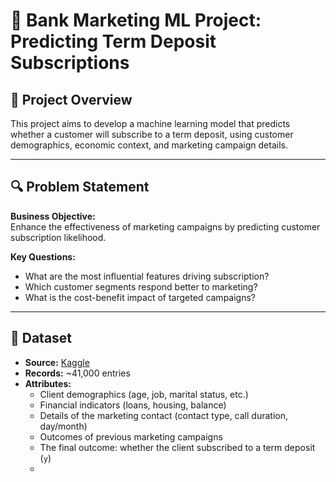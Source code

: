 # 🎯 Bank Marketing ML Project: Predicting Term Deposit Subscriptions

## 📌 Project Overview

This project aims to develop a machine learning model that predicts whether a customer will subscribe to a term deposit, using customer demographics, economic context, and marketing campaign details.

---

## 🔍 Problem Statement

**Business Objective:**  
Enhance the effectiveness of marketing campaigns by predicting customer subscription likelihood.

**Key Questions:**
- What are the most influential features driving subscription?
- Which customer segments respond better to marketing?
- What is the cost-benefit impact of targeted campaigns?

---

## 📂 Dataset

- **Source:** [Kaggle](https://www.kaggle.com/datasets/volodymyrgavrysh/bank-marketing-campaigns-dataset)
- **Records:** ~41,000 entries
- **Attributes:**
    - Client demographics (age, job, marital status, etc.)
    - Financial indicators (loans, housing, balance)
    - Details of the marketing contact (contact type, call duration, day/month)
    - Outcomes of previous marketing campaigns
    - The final outcome: whether the client subscribed to a term deposit (`y`)
    -